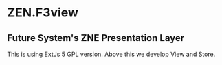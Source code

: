 # ZEN.F3view

## Future System's ZNE Presentation Layer

This is using ExtJs 5 GPL version.
Above this we develop View and Store.
